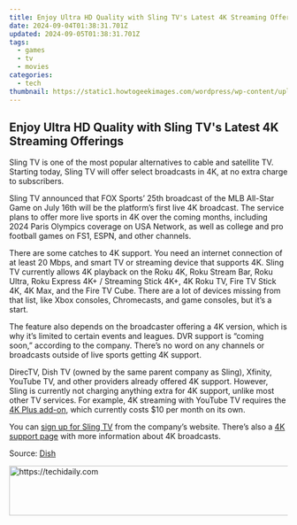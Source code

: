 ```yaml
---
title: Enjoy Ultra HD Quality with Sling TV's Latest 4K Streaming Offerings
date: 2024-09-04T01:38:31.701Z
updated: 2024-09-05T01:38:31.701Z
tags:
  - games
  - tv
  - movies
categories:
  - tech
thumbnail: https://static1.howtogeekimages.com/wordpress/wp-content/uploads/2024/07/slingtv.jpg
---
```


## Enjoy Ultra HD Quality with Sling TV's Latest 4K Streaming Offerings

Sling TV is one of the most popular alternatives to cable and satellite TV. Starting today, Sling TV will offer select broadcasts in 4K, at no extra charge to subscribers.

 Sling TV announced that FOX Sports’ 25th broadcast of the MLB All-Star Game on July 16th will be the platform’s first live 4K broadcast. The service plans to offer more live sports in 4K over the coming months, including 2024 Paris Olympics coverage on USA Network, as well as college and pro football games on FS1, ESPN, and other channels.

 There are some catches to 4K support. You need an internet connection of at least 20 Mbps, and smart TV or streaming device that supports 4K. Sling TV currently allows 4K playback on the Roku 4K, Roku Stream Bar, Roku Ultra, Roku Express 4K+ / Streaming Stick 4K+, 4K Roku TV, Fire TV Stick 4K, 4K Max, and the Fire TV Cube. There are a lot of devices missing from that list, like Xbox consoles, Chromecasts, and game consoles, but it’s a start.

 The feature also depends on the broadcaster offering a 4K version, which is why it’s limited to certain events and leagues. DVR support is “coming soon,” according to the company. There’s no word on any channels or broadcasts outside of live sports getting 4K support.

 DirecTV, Dish TV (owned by the same parent company as Sling), Xfinity, YouTube TV, and other providers already offered 4K support. However, Sling is currently not charging anything extra for 4K support, unlike most other TV services. For example, 4K streaming with YouTube TV requires the [4K Plus add-on](https://support.google.com/youtubetv/answer/10383365), which currently costs $10 per month on its own.

 You can [sign up for Sling TV](https://sling-tv.pxf.io/c/156932/1132376/14334?subId1=UUhtgUeUpU2004192&subId2=ehtg&u=https%3A%2F%2Fwww.sling.com%2F) from the company’s website. There’s also a [4K support page](https://sling-tv.pxf.io/c/156932/1132376/14334?subId1=UUhtgUeUpU2004192&subId2=ehtg&u=https%3A%2F%2Fwww.sling.com%2Fhelp%2Fen%2F4k) with more information about 4K broadcasts.

 Source: [Dish](https://about.dish.com/2024-07-16-Sling-TV-Introduces-4K-Viewing-Experience-for-FOX-Sports-Broadcast-of-Tonights-MLB-All-Star-Game)

<ins class="adsbygoogle"
     style="display:block"
     data-ad-format="autorelaxed"
     data-ad-client="ca-pub-7571918770474297"
     data-ad-slot="1223367746"></ins>



<ins class="adsbygoogle"
     style="display:block"
     data-ad-client="ca-pub-7571918770474297"
     data-ad-slot="8358498916"
     data-ad-format="auto"
     data-full-width-responsive="true"></ins>



<!-- affiliate ads begin -->
<a href="https://imp.i357552.net/c/5597632/857869/11832" target="_top" id="857869">
  <img src="//a.impactradius-go.com/display-ad/11832-857869" border="0" alt="https://techidaily.com" width="728" height="90"/>
</a>
<img height="0" width="0" src="https://imp.i357552.net/i/5597632/857869/11832" style="position:absolute;visibility:hidden;" border="0" />
<!-- affiliate ads end -->